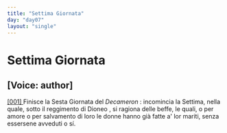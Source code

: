 ```yaml
---
title: "Settima Giornata"
day: "day07"
layout: "single"
---
```

<div id="day07" ruler="dioneo" type="Day">
 <h1>
  Settima Giornata
 </h1>
 <p>
  <h2>
   [Voice: author]
  </h2>
 </p>
 <argument>
  <p>
   <a href="{{ site.baseurl }}enDecameron/day07#p07990001" id="p07990001">
    [001]
   </a>
   Finisce la Sesta Giornata del
   <i>
    Decameron
   </i>
   : incomincia la Settima, nella quale, sotto il reggimento di
   <name persref="dioneo" type="person">
    Dioneo
   </name>
   , si ragiona delle beffe, le quali, o per amore o per salvamento di loro le donne hanno gi&agrave; fatte a' lor mariti, senza essersene avveduti o s&iacute;.
  </p>
 </argument>
</div>